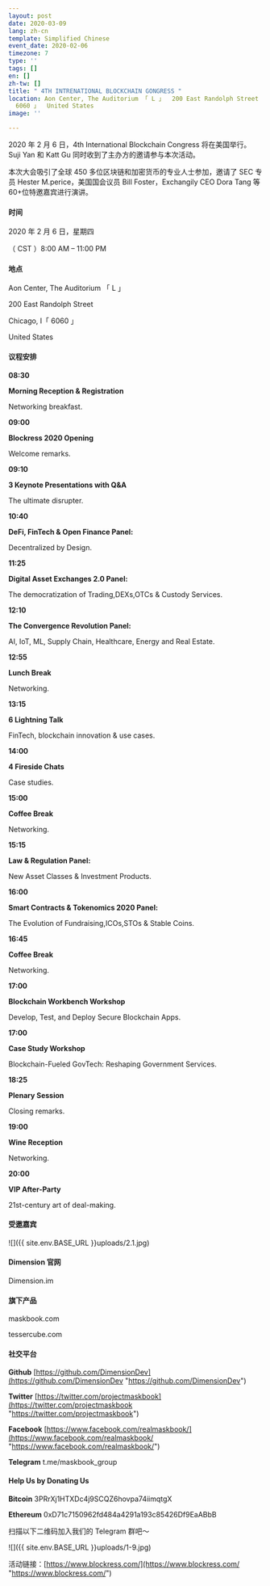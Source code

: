 ```yaml
---
layout: post
date: 2020-03-09
lang: zh-cn
template: Simplified Chinese
event_date: 2020-02-06
timezone: 7
type: ''
tags: []
en: []
zh-tw: []
title: " 4TH INTRENATIONAL BLOCKCHAIN GONGRESS "
location: Aon Center, The Auditorium 「 L 」  200 East Randolph Street  Chicago, I「
  6060 」  United States
image: ''

---
```

2020 年 2 月 6 日，4th International Blockchain Congress 将在美国举行。Suji Yan 和 Katt Gu 同时收到了主办方的邀请参与本次活动。

本次大会吸引了全球 450 多位区块链和加密货币的专业人士参加，邀请了 SEC 专员 Hester M.perice，美国国会议员 Bill Foster，Exchangily CEO Dora Tang 等 60+位特邀嘉宾进行演讲。

#### **时间**

2020 年 2 月 6 日，星期四

（ CST ）8:00 AM – 11:00 PM

#### **地点**

Aon Center, The Auditorium 「 L 」

200 East Randolph Street

Chicago, I「 6060 」

United States

#### **议程安排**

**08:30**

**Morning Reception & Registration**

Networking breakfast.

**09:00**

**Blockress 2020 Opening**

Welcome remarks.

**09:10**

**3 Keynote Presentations with Q&A**

The ultimate disrupter.

**10:40**

**DeFi, FinTech & Open Finance Panel:**

Decentralized by Design.

**11:25**

**Digital Asset Exchanges 2.0 Panel:**

The democratization of Trading,DEXs,OTCs & Custody Services.

**12:10**

**The Convergence Revolution Panel:**

AI, IoT, ML, Supply Chain, Healthcare, Energy and Real Estate.

**12:55**

**Lunch Break**

Networking.

**13:15**

**6 Lightning Talk**

FinTech, blockchain innovation & use cases.

**14:00**

**4 Fireside Chats**

Case studies.

**15:00**

**Coffee Break**

Networking.

**15:15**

**Law & Regulation Panel:**

New Asset Classes & Investment Products.

**16:00**

**Smart Contracts & Tokenomics 2020 Panel:**

The Evolution of Fundraising,ICOs,STOs & Stable Coins.

**16:45**

**Coffee Break**

Networking.

**17:00**

**Blockchain Workbench Workshop**

Develop, Test, and Deploy Secure Blockchain Apps.

**17:00**

**Case Study Workshop**

Blockchain-Fueled GovTech: Reshaping Government Services.

**18:25**

**Plenary Session**

Closing remarks.

**19:00**

**Wine Reception**

Networking.

**20:00**

**VIP After-Party**

21st-century art of deal-making.

#### **受邀嘉宾**

![]({{ site.env.BASE_URL }}uploads/2.1.jpg)

#### **Dimension 官网**

Dimension.im

#### **旗下产品**

maskbook.com

tessercube.com

#### **社交平台**

**Github** [https://github.com/DimensionDev](https://github.com/DimensionDev "https://github.com/DimensionDev")

**Twitter** [https://twitter.com/projectmaskbook](https://twitter.com/projectmaskbook "https://twitter.com/projectmaskbook")

**Facebook** [https://www.facebook.com/realmaskbook/](https://www.facebook.com/realmaskbook/ "https://www.facebook.com/realmaskbook/")

**Telegram** t.me/maskbook_group

#### **Help Us by Donating Us**

**Bitcoin** 3PRrXj1HTXDc4j9SCQZ6hovpa74iimqtgX

**Ethereum** 0xD71c7150962fd484a4291a193c85426Df9EaABbB

扫描以下二维码加入我们的 Telegram 群吧～

![]({{ site.env.BASE_URL }}uploads/1-9.jpg)

活动链接：[https://www.blockress.com/](https://www.blockress.com/ "https://www.blockress.com/")